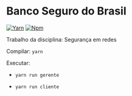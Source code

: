 # Banco Seguro do Brasil
[![Yarn](https://img.shields.io/badge/yarn-enabled-brightgreen.svg)](https://yarnpkg.com/en/)
[![Npm](https://img.shields.io/badge/npm-v6.4.1-green.svg)](https://nodejs.org/en/)


Trabalho da disciplina: Segurança em redes

Compilar: `yarn`

Executar:
* `yarn run gerente`

* `yarn run cliente`
